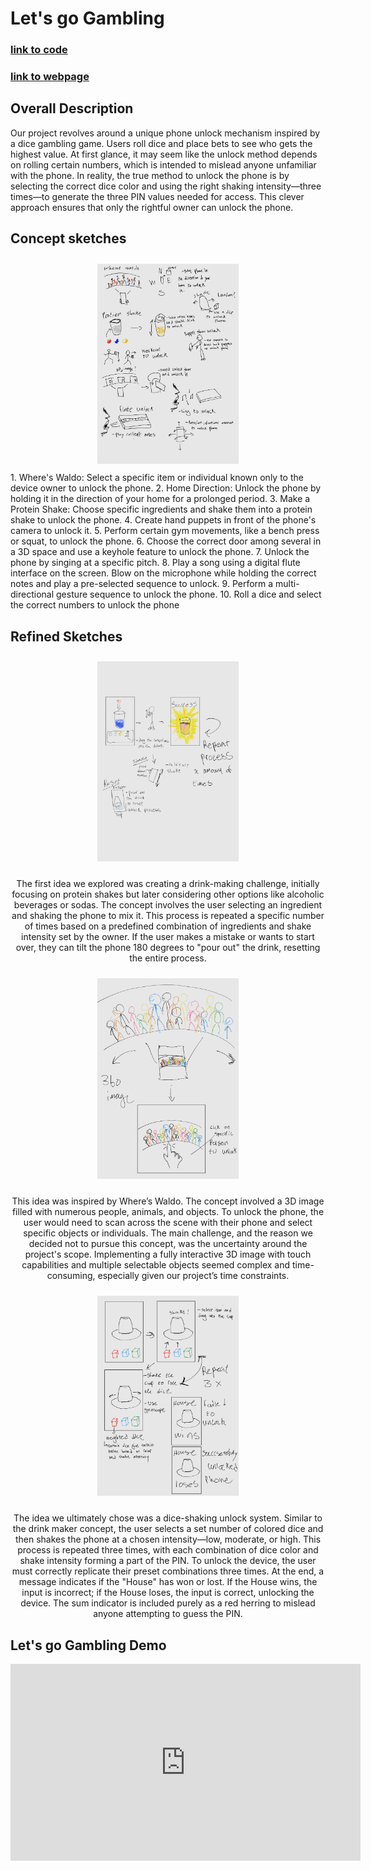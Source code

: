 # Let's go Gambling 

### [link to code](https://glitch.com/edit/#!/cactus-scratch-pencil?path=index.html%3A71%3A73)  
### [link to webpage](https://cactus-scratch-pencil.glitch.me/) 

## Overall Description
Our project revolves around a unique phone unlock mechanism inspired by a dice gambling game. Users roll dice and place bets to see who gets the highest value. At first glance, it may seem like the unlock method depends on rolling certain numbers, which is intended to mislead anyone unfamiliar with the phone. In reality, the true method to unlock the phone is by selecting the correct dice color and using the right shaking intensity—three times—to generate the three PIN values needed for access. This clever approach ensures that only the rightful owner can unlock the phone.


## Concept sketches
<div style="text-align: center;">
  <img src="A2 sketch/A2_SKETCHES_concept__Refined_241027_171422_1.jpg" alt="img1" style="width: 45%; height: auto; display: inline-block; margin: 10px;">
</div>
1. Where's Waldo: Select a specific item or individual known only to the device owner to unlock the phone.
2. Home Direction: Unlock the phone by holding it in the direction of your home for a prolonged period.
3. Make a Protein Shake: Choose specific ingredients and shake them into a protein shake to unlock the phone.
4. Create hand puppets in front of the phone's camera to unlock it.
5. Perform certain gym movements, like a bench press or squat, to unlock the phone.
6. Choose the correct door among several in a 3D space and use a keyhole feature to unlock the phone.
7. Unlock the phone by singing at a specific pitch.
8. Play a song using a digital flute interface on the screen. Blow on the microphone while holding the correct notes and play a pre-selected sequence to unlock.
9. Perform a multi-directional gesture sequence to unlock the phone.
10. Roll a dice and select the correct numbers to unlock the phone

## Refined Sketches 
<div style="text-align: center;">
  <img src="A2 sketch/A2_SKETCHES_concept__Refined_241027_171422_2.jpg" style="width: 45%; height: auto; display: inline-block; margin: 10px;">

  <p>
The first idea we explored was creating a drink-making challenge, initially focusing on protein shakes but later considering other options like alcoholic beverages or sodas. The concept involves the user selecting an ingredient and shaking the phone to mix it. This process is repeated a specific number of times based on a predefined combination of ingredients and shake intensity set by the owner. If the user makes a mistake or wants to start over, they can tilt the phone 180 degrees to "pour out" the drink, resetting the entire process.
  </p>
</div>

<div style="text-align: center;">
  <img src="A2 sketch/A2_SKETCHES_concept__Refined_241027_232042_4.jpg" style="width: 45%; height: auto; display: inline-block; margin: 10px;">
  <p>
This idea was inspired by Where’s Waldo. The concept involved a 3D image filled with numerous people, animals, and objects. To unlock the phone, the user would need to scan across the scene with their phone and select specific objects or individuals. The main challenge, and the reason we decided not to pursue this concept, was the uncertainty around the project's scope. Implementing a fully interactive 3D image with touch capabilities and multiple selectable objects seemed complex and time-consuming, especially given our project’s time constraints.
  </p>
</div>

<div style="text-align: center;">
  <img src="A2 sketch/A2_SKETCHES_concept__Refined_241027_171422_3.jpg" alt="img3" style="width: 45%; height: auto; display: inline-block; margin: 10px;">
<p>
The idea we ultimately chose was a dice-shaking unlock system. Similar to the drink maker concept, the user selects a set number of colored dice and then shakes the phone at a chosen intensity—low, moderate, or high. This process is repeated three times, with each combination of dice color and shake intensity forming a part of the PIN. To unlock the device, the user must correctly replicate their preset combinations three times. At the end, a message indicates if the "House" has won or lost. If the House wins, the input is incorrect; if the House loses, the input is correct, unlocking the device. The sum indicator is included purely as a red herring to mislead anyone attempting to guess the PIN.
</p> 

</div>

##  Let's go Gambling Demo

<div style="text-align: center;">
  <iframe width="560" height="315" src="https://youtu.be/iQQwU-qSa0I" 
  title="YouTube video player" frameborder="0" allow="accelerometer; autoplay; clipboard-write; encrypted-media; gyroscope; picture-in-picture" allowfullscreen>
  </iframe>
</div>

